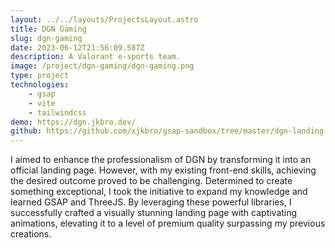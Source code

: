 ```yaml
---
layout: ../../layouts/ProjectsLayout.astro
title: DGN Gaming
slug: dgn-gaming
date: 2023-06-12T21:56:09.587Z
description: A Valorant e-sports team.
image: /project/dgn-gaming/dgn-gaming.png
type: project
technologies:
    - gsap
    - vite
    - tailwindcss
demo: https://dgn.jkbro.dev/
github: https://github.com/xjkbro/gsap-sandbox/tree/master/dgn-landing
---
```


I aimed to enhance the professionalism of DGN by transforming it into an official landing page. However, with my existing front-end skills, achieving the desired outcome proved to be challenging. Determined to create something exceptional, I took the initiative to expand my knowledge and learned GSAP and ThreeJS. By leveraging these powerful libraries, I successfully crafted a visually stunning landing page with captivating animations, elevating it to a level of premium quality surpassing my previous creations.
